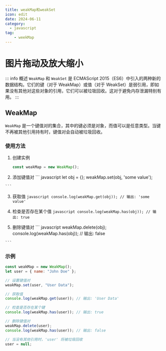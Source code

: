 ```yaml
---
title: weakMap和weakSet
icon: edit
date: 2024-06-11
category:
  - javascript
tag:
    - weekMap
---
```


# 图片拖动及放大缩小

::: info 概述
    `WeakMap` 和 `WeakSet` 是 ECMAScript 2015（ES6）中引入的两种新的数据结构。它们的键（对于 WeakMap）或值（对于 WeakSet）是弱引用，即如果没有其他对这些对象的引用，它们可以被垃圾回收。这对于避免内存泄漏特别有用。
:::

## WeakMap
`WeakMap` 是一个键值对的集合，其中的键必须是对象，而值可以是任意类型。当键不再被其他引用持有时，键值对会自动被垃圾回收。

### 使用方法
  1. 创建实例
      ``` javascript
      const weakMap = new WeakMap();
      ```
  2. 添加键值对
    ``` javascript
      let obj = {};
      weakMap.set(obj, 'some value');

    ```
  3. 获取值
    ``` javascript
      console.log(weakMap.get(obj)); // 输出: 'some value'
    ```

  4. 检查是否存在某个值
    ``` javascript
      console.log(weakMap.has(obj)); // 输出: true
    ```

  5. 删除键值对
    ``` javascript
      weakMap.delete(obj);
      console.log(weakMap.has(obj)); // 输出: false

    ```

### 示例
``` javascript
const weakMap = new WeakMap();
let user = { name: "John Doe" };

// 设置键值对
weakMap.set(user, "User Data");

// 获取值
console.log(weakMap.get(user)); // 输出: 'User Data'

// 检查是否存在某个键
console.log(weakMap.has(user)); // 输出: true

// 删除键值对
weakMap.delete(user);
console.log(weakMap.has(user)); // 输出: false

// 当没有其他引用时，'user' 将被垃圾回收
user = null;

```